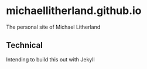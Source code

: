 # michaellitherland.github.io

The personal site of Michael Litherland

## Technical

Intending to build this out with Jekyll

